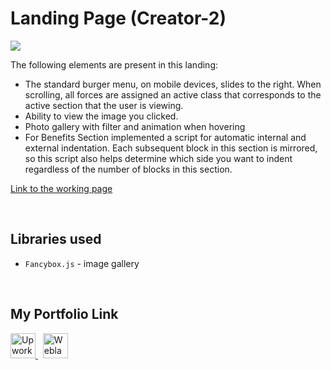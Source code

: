 # Landing Page (Creator-2)

![](https://github.com/Plupiks/Landing-Page-Product/blob/main/img/main-img.jpg)

The following elements are present in this landing:
- The standard burger menu, on mobile devices, slides to the right. When scrolling, all forces are assigned an active class that corresponds to the active section that the user is viewing.
- Ability to view the image you clicked.
- Photo gallery with filter and animation when hovering
- For Benefits Section implemented a script for automatic internal and external indentation. Each subsequent block in this section is mirrored, so this script also helps determine which side you want to indent regardless of the number of blocks in this section.

[Link to the working page](https://plupiks.github.io/Landing-Page-Product/)

<br>

## Libraries used
- `Fancybox.js` - image gallery

<br>

## My Portfolio Link
<div id="portfolio" align="left">
  <a href="https://www.upwork.com/freelancers/~0175a1803535823693">
    <img src="https://github.com/Plupiks/Landing-Page-Creator-2/blob/main/img/upwork-1.svg" alt="Upwork" width="40" height="40"/>
  </a>
  &nbsp;
   <a href="https://www.weblancer.net/users/VasylykivV/">
    <img src="https://github.com/Plupiks/Landing-Page-Creator-2/blob/main/img/weblancer.png" alt="Weblancer" width="40" height="40"/>
  </a>
</div>
